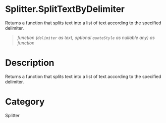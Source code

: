 ﻿# Splitter.SplitTextByDelimiter
Returns a function that splits text into a list of text according to the specified delimiter.
> _function (<code>delimiter</code> as text, optional <code>quoteStyle</code> as nullable any) as function_
# Description 
Returns a function that splits text into a list of text according to the specified delimiter.
# Category 
Splitter
